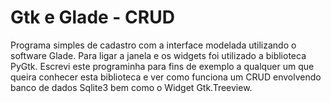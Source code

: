 # Gtk e Glade - CRUD
 Programa simples de cadastro com a interface modelada utilizando o software Glade.
 Para ligar a janela e os widgets foi utilizado a biblioteca PyGtk. 
 Escrevi este programinha para fins de exemplo a qualquer um que queira conhecer
 esta biblioteca e ver como funciona um CRUD envolvendo banco de dados Sqlite3 bem
 como o Widget Gtk.Treeview.

